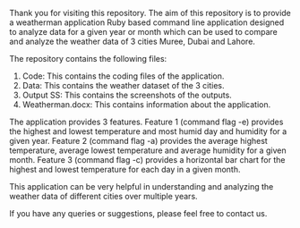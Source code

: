 Thank you for visiting this repository. The aim of this repository is to provide a weatherman application Ruby based command line application designed to analyze data for a given year or month which can be used to compare and analyze the weather data of 3 cities Muree, Dubai and Lahore. 

The repository contains the following files: 

1. Code: This contains the coding files of the application.
2. Data: This contains the weather dataset of the 3 cities.
3. Output SS: This contains the screenshots of the outputs.
4. Weatherman.docx: This contains information about the application.

The application provides 3 features. 
Feature 1 (command flag -e) provides the highest and lowest temperature and most humid day and humidity for a given year. 
Feature 2 (command flag -a) provides the average highest temperature, average lowest temperature and average humidity for a given month. 
Feature 3 (command flag -c) provides a horizontal bar chart for the highest and lowest temperature for each day in a given month.

This application can be very helpful in understanding and analyzing the weather data of different cities over multiple years. 

If you have any queries or suggestions, please feel free to contact us.
